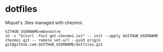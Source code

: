 # dotfiles
Miquel's .files managed with chezmoi

```
GITHUB_USERNAME=mbonastre
sh -c "$(curl -fsLS get.chezmoi.io)" -- init --apply $GITHUB_USERNAME
chezmoi git -- remote set-url --push origin git@github.com:$GITHUB_USERNAME/dotfiles.git
```

